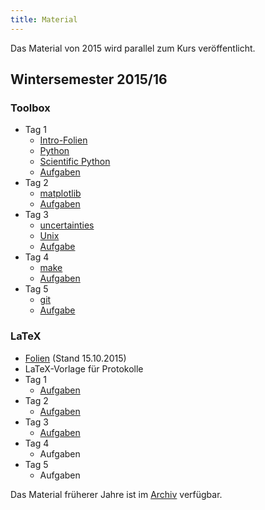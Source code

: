 ```yaml
---
title: Material
---
```


Das Material von 2015 wird parallel zum Kurs veröffentlicht.

## Wintersemester 2015/16

### Toolbox

- Tag 1
    - [Intro-Folien](files/archive/2015/intro.pdf)
    - [Python](files/archive/2015/python.html)
    - [Scientific Python](files/archive/2015/scientific-python.html)
    - [Aufgaben](files/archive/2015/exercises-toolbox-1.zip)
- Tag 2
    - [matplotlib](files/archive/2015/matplotlib.html)
    - [Aufgaben](files/archive/2015/exercises-toolbox-2.zip)
- Tag 3
    - [uncertainties](files/archive/2015/uncertainties.html)
    - [Unix](files/archive/2015/unix.pdf)
    - [Aufgabe](files/archive/2015/exercises-toolbox-3.zip)
- Tag 4
    - [make](files/archive/2015/make.pdf)
    - [Aufgaben](files/archive/2015/exercises-toolbox-5.zip)
- Tag 5
    - [git](files/archive/2015/git.pdf)
    - [Aufgabe](files/archive/2015/exercises-toolbox-4.zip)

### LaTeX

- [Folien](files/archive/2015/latex.pdf) (Stand 15.10.2015)
- LaTeX-Vorlage für Protokolle <!--[LaTeX-Vorlage für Protokolle](files/archive/2015/latex-template.zip)-->
- Tag 1
    - [Aufgaben](files/archive/2015/exercises-latex-1.zip)
- Tag 2
    - [Aufgaben](files/archive/2015/exercises-latex-2.zip)
- Tag 3
    - [Aufgaben](files/archive/2015/exercises-latex-3.zip)
- Tag 4
    - Aufgaben <!--[Aufgaben](files/archive/2015/exercises-latex-4.zip)-->
- Tag 5
    - Aufgaben <!--[Aufgaben](files/archive/2015/exercises-latex-5.zip)-->

Das Material früherer Jahre ist im [Archiv](archive.html) verfügbar.
